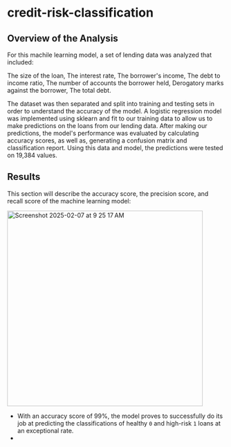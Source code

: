 # credit-risk-classification

## Overview of the Analysis

For this machile learning model, a set of lending data was analyzed that included:

The size of the loan, 
The interest rate, 
The borrower's income, 
The debt to income ratio, 
The number of accounts the borrower held, 
Derogatory marks against the borrower, 
The total debt.

The dataset was then separated and split into training and testing sets in order to understand the accuracy of the model.  A logistic regression model was implemented using sklearn and fit to our training data to allow us to make predictions on the loans from our lending data. After making our predictions, the model's performance was evaluated by calculating accuracy scores, as well as, generating a confusion matrix and classification report. Using this data and model, the predictions were tested on 19,384 values.

## Results

This section will describe the accuracy score, the precision score, and recall score of the machine learning model:

<img width="452" alt="Screenshot 2025-02-07 at 9 25 17 AM" src="https://github.com/user-attachments/assets/c1c24ec7-12b2-4e29-843d-5bfdf2f608c8" />

* With an accuracy score of 99%, the model proves to successfully do its job at predicting the classifications of healthy `0` and high-risk `1` loans at an exceptional rate.
* 
